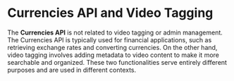 # Currencies API and Video Tagging

The **Currencies API** is not related to video tagging or admin management. The Currencies API is typically used for financial applications, such as retrieving exchange rates and converting currencies. On the other hand, video tagging involves adding metadata to video content to make it more searchable and organized. These two functionalities serve entirely different purposes and are used in different contexts.